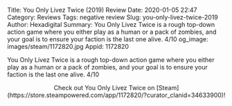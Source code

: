 Title: You Only Livez Twice (2019) Review
Date: 2020-01-05 22:47
Category: Reviews
Tags: negative review
Slug: you-only-livez-twice-2019
Author: Hexadigital
Summary: You Only Livez Twice is a rough top-down action game where you either play as a human or a pack of zombies, and your goal is to ensure your faction is the last one alive. 4/10
og_image: images/steam/1172820.jpg
Appid: 1172820

You Only Livez Twice is a rough top-down action game where you either play as a human or a pack of zombies, and your goal is to ensure your faction is the last one alive. 4/10

<center>Check out You Only Livez Twice on [Steam](https://store.steampowered.com/app/1172820/?curator_clanid=34633900)!</center>
